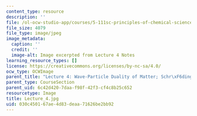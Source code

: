 ```yaml
---
content_type: resource
description: ''
file: /ol-ocw-studio-app/courses/5-111sc-principles-of-chemical-science-fall-2014/030c450167ae4d83deaa71626be2bb92_Lecture_4.jpg
file_size: 4079
file_type: image/jpeg
image_metadata:
  caption: ''
  credit: ''
  image-alt: Image excerpted from Lecture 4 Notes
learning_resource_types: []
license: https://creativecommons.org/licenses/by-nc-sa/4.0/
ocw_type: OCWImage
parent_title: "Lecture 4: Wave-Particle Duality of Matter; Schr\xF6dinger Equation"
parent_type: CourseSection
parent_uid: 6c42d420-7daa-f98f-42f3-cf4c8b25c652
resourcetype: Image
title: Lecture_4.jpg
uid: 030c4501-67ae-4d83-deaa-71626be2bb92
---
```

